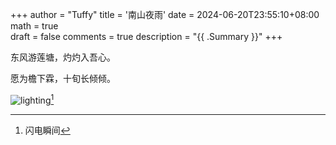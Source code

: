 +++
author = "Tuffy"
title = '南山夜雨'
date = 2024-06-20T23:55:10+08:00
math = true                                
draft = false
comments = true
description = "{{ .Summary }}"
+++

东风游莲塘，灼灼入吾心。

愿为檐下霖，十旬长倾倾。

![lighting](https://picx.zhimg.com/80/v2-f1c237b1fef29259eddca5fd70feeccc_1440w.jpeg)[^1]
[^1]:闪电瞬间

